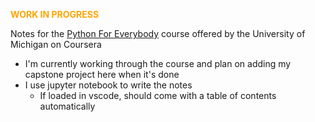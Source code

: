<span style='color:orange'>**WORK IN PROGRESS**</span>

Notes for the [Python For Everybody](https://www.coursera.org/specializations/python) course offered by the University of Michigan on Coursera
- I'm currently working through the course and plan on adding my capstone project here when it's done
- I use jupyter notebook to write the notes
  - If loaded in vscode, should come with a table of contents automatically
